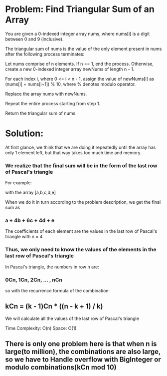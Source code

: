 # Problem: Find Triangular Sum of an Array

You are given a 0-indexed integer array nums, where nums[i] is a digit between 0 and 9 (inclusive).

The triangular sum of nums is the value of the only element present in nums after the following process terminates:

Let nums comprise of n elements. If n == 1, end the process. Otherwise, create a new 0-indexed integer array newNums of length n - 1.

For each index i, where 0 <= i < n - 1, assign the value of newNums[i] as (nums[i] + nums[i+1]) % 10, where % denotes modulo operator.

Replace the array nums with newNums.

Repeat the entire process starting from step 1.

Return the triangular sum of nums.

# Solution:

At first glance, we think that we are doing it repeatedly until the array has only 1 element left, but that way takes too much time and memory.

### We realize that the final sum will be in the form of the last row of Pascal's triangle

For example:

with the array [a,b,c,d,e]

When we do it in turn according to the problem description, we get the final sum as

### a + 4b + 6c + 4d + e

The coefficients of each element are the values ​​in the last row of Pascal's triangle with n = 4

### Thus, we only need to know the values ​​of the elements in the last row of Pascal's triangle

In Pascal's triangle, the numbers in row n are:

### 0Cn, 1Cn, 2Cn, ... , nCn

so with the recurrence formula of the combination:

## kCn = (k - 1)Cn \* ((n - k + 1) / k)

We will calculate all the values ​​of the last row of Pascal's triangle

Time Complexity: O(n)
Space: O(1)

## There is only one problem here is that when n is large(to million), the combinations are also large, so we have to Handle overflow with BigInteger or modulo combinations(kCn mod 10)
